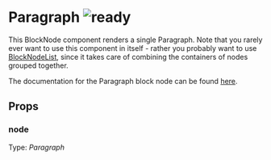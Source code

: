 # Paragraph ![ready](status-images/ready.svg)

This BlockNode component renders a single Paragraph. Note that you rarely ever want to use this component in itself - rather you probably want to use [BlockNodeList](../block-node-list/README.md), since it takes care of combining the containers of nodes grouped together.

The documentation for the Paragraph block node can be found [here](../../../../postbody/blockNodes/Paragraph.md).

<!-- STORY -->

## Props

### node

Type: _Paragraph_

